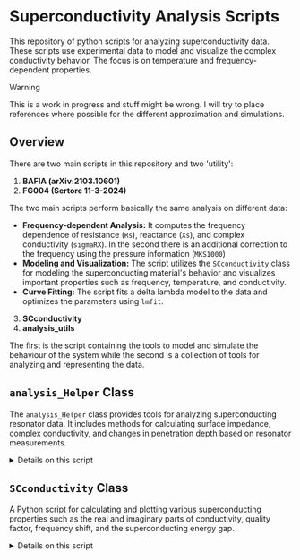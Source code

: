 # Superconductivity Analysis Scripts


This repository of python scripts for analyzing superconductivity data.
These scripts use experimental data to model and visualize the complex conductivity behavior.
The focus is on temperature and frequency-dependent properties.

> [!WARNING]
>
> This is a work in progress and stuff might be wrong. 
> I will try to place references where possible for the different approximation and simulations.

## Overview

There are two main scripts in this repository and two 'utility':

1. **BAFIA (arXiv:2103.10601)**  
2. **FG004 (Sertore 11-3-2024)**

The two main scripts perform basically the same analysis on different data:

- **Frequency-dependent Analysis:** It computes the frequency dependence of resistance (`Rs`), reactance (`Xs`), and complex conductivity (`sigmaRX`). In the second there is an additional correction to the frequency using the pressure information (`MKS1000`)
- **Modeling and Visualization:** The script utilizes the `SCconductivity` class for modeling the superconducting material's behavior and visualizes important properties such as frequency, temperature, and conductivity.
- **Curve Fitting:** The script fits a delta lambda model to the data and optimizes the parameters using `lmfit`.
  
3. **SCconductivity**
4. **analysis_utils**

The first is the script containing the tools to model and simulate the behaviour of the system while the second is a collection of tools for analyzing and representing the data.

## `analysis_Helper` Class

The `analysis_Helper` class provides tools for analyzing superconducting resonator data. 
It includes methods for calculating surface impedance, complex conductivity, and changes in penetration depth based on resonator measurements.

<details>
<summary>Details on this script</summary>

### Initialization
Simply import the `analysis_Helper.py` and create an istance of the class

Through this you will access the different methods.

```python
helper = analysis_Helper(G=150)
```

- `G`: Geometric factor of the resonator (default: 150).

### Methods

#### `Rs(Q)`

Calculates the surface resistance $R_s$ from the quality factor $Q$.

$$R_s = \frac{G}{Q}$$

#### `Xs(f, f0, X0)`

Calculates the surface reactance $X_s$ based on a frequency shift from a reference.

- `f`: Measured frequency  
- `f0`: Reference frequency  
- `X0`: Reference surface reactance

$$X_s = -2G \cdot \frac{f - f_0}{f_0} + X_0$$

> [!TIP]
>
> Refer to: [arXiv:cond-mat/0110109](https://arxiv.org/abs/cond-mat/0110109)

#### `sigmaRX(Rs, Xs, freq0)`

Calculates the complex conductivity $\sigma = \sigma_1 + i\sigma_2$ using surface resistance and reactance.

- `Rs`: Surface resistance  
- `Xs`: Surface reactance  
- `freq0`: Reference frequency

$$\sigma = \omega \mu_0 \left( \frac{2 R_s X_s}{(R_s^2 + X_s^2)^2} + i \cdot \frac{X_s^2 - R_s^2}{(R_s^2 + X_s^2)^2} \right)$$

where:  
- $\omega = 2\pi f_0$  
- $\mu_0$: Permeability of free space

**Returns**:  
- `sigma1`: Real part  
- `sigma2`: Imaginary part  
- `sigma`: Complex conductivity

> [!TIP]
>
> Refer to: Electrodynamics of Solids: Optical Properties of Electrons in Matter. Cambridge University Press 2002

#### `sigmaTrunin(Rs, Xs, Rn)`

Estimates complex conductivity using the Trunin approximation.

- `Rs`: Surface resistance  
- `Xs`: Surface reactance  
- `Rn`: Normal-state resistance

$$\sigma_1 = \frac{4 R_n^2 R_s X_s}{(R_s^2 + X_s^2)^2}$$
$$\sigma_2 = \frac{2 R_n^2 (X_s^2 - R_s^2)}{(R_s^2 + X_s^2)^2}$$

**Returns**:  
- `sigma1`: Real part  
- `sigma2`: Imaginary part  
- `sigma`: Complex conductivity

> [!TIP]
>
> Refer to: [Trunin approximation model](http://www.issp.ac.ru/lek/trunin/art60E.pdf).

#### `deltaLambda(freq, temp, G=192)`

Calculates the change in London penetration depth from frequency shift measurements.

- `freq`: Array of measured frequencies  
- `temp`: Corresponding temperatures  
- `G`: Geometry factor (default: 192)

$$\Delta \lambda(T) = -\frac{G (f - f_0)}{\pi \mu_0 f_0^2}$$

where $f_0$ is the frequency at the base temperature (e.g., $T \leq 5\,K$).

> [!TIP]
>
> Refer to: [Brorson et al](https://arxiv.org/abs/cond-mat/9311027)

#### `deltaLFit(temp, Tc, lLondon, l, eps, l0)`

Fits the change in penetration depth $\Delta \lambda(T)$ using a standard superconducting model.

- `temp`: Temperature array  
- `Tc`: Critical temperature  
- `lLondon`: Zero-temperature London penetration depth  
- `l`: Thickness of the superconducting film  
- `eps`: Dielectric constant factor  
- `l0`: Reference penetration depth offset

$$\Delta \lambda(T) = \lambda_L \cdot \sqrt{1 + \frac{\varepsilon}{l}} \cdot \frac{1}{\sqrt{1 - \left(\frac{T}{T_c}\right)^4}} - \lambda_0$$

> [!TIP]
>
> Refer to: Ciovati's [SUPERFIT](https://www.researchgate.net/publication/255216727_SUPERFIT_a_Computer_Code_to_Fit_Surface_Resistance_and_Penetration_Depth_of_a_Superconductor) 

### Example Visualizations:
- Temperature vs Frequency plot.
- Temperature vs Pressure plot.
- Temperature vs Quality Factor (`Q0`).
- Temperature vs Resistance (`Rs`), Reactance (`Xs`), and Complex Conductivity (`sigma`).
- Curve fitting of the delta lambda model to extract superconductivity parameters.
</details>

## `SCconductivity` Class

A Python script for calculating and plotting various superconducting properties such as the real and imaginary parts of conductivity, quality factor, frequency shift, and the superconducting energy gap.


<details>
<summary>Details on this script</summary>

### Overview

The script calculates the following:

- **Real and imaginary parts of conductivity ($\sigma_1$ and $\sigma_2$)** as functions of temperature $T$ and frequency $\omega$.
- **Quality factor (Q)**, which quantifies the resonance sharpness of a system.
- **Frequency shift ($\Delta f$)** due to temperature variations.
- **Superconducting energy gap ($\Delta$)** as a function of temperature.

### Equations

#### Delta Zero ($\Delta_0$)

The energy gap at zero temperature $\Delta_0$ is given by:

$$\Delta_0 = 1.764 k_B T_c$$

where $k_B$ is the Boltzmann constant and $T_c$ is the critical temperature.

#### Fermi Distribution Function

The Fermi-Dirac distribution function $f(E, T)$ is used to model the occupancy of energy states:

$$f(E, T) = \frac{1}{1 + e^{\frac{E}{k_B T}}}$$

#### Delta ($\Delta$) as a function of Temperature

The superconducting energy gap $\Delta(T)$ depends on the temperature as:

$$\Delta(T) = \Delta_0 \sqrt{1 - \frac{T}{T_c}}$$

> [!CAUTION]
>
> This is an approx of the BCS equation, can I use it?
> 
> $$\Delta(T) \approx \Delta(0) \cdot \tanh\left[ 1.74 \sqrt{\frac{T_c}{T} - 1} \right]$$


#### Determinant and Numerical Functions

The determinant function used in the calculation of conductivity is:

$$\text{det}(E, T) = (E + i \Gamma)^2 - \Delta(T)^2$$

where $\Gamma$ is a phenomenological broadening factor.

The numerators and Green's functions used in the conductivity expressions are:

$$f_{\text{numer}}(E, T) = (1 - 2 f(E + \hbar \omega, T))$$

and

$$g(E, T) = \frac{(E + i \Gamma)((E + i \Gamma) + \hbar \omega) + \Delta(T)^2}{\sqrt{(E + i \Gamma + \hbar \omega)^2 - \Delta(T)^2}}$$

> [!TIP]
>
> Refer to: Gor’kov equations, Green’s function formalism for superconductors and Mattis-Bardeen

#### Conductivity Calculations

The real and imaginary parts of the conductivity, $\sigma_1$ and $\sigma_2$, are computed by integrating the respective functions over the energy range.

> [!TIP]
>
> Refer to: Mattis-Bardeen or Nam’s generalization of the BCS

#### Quality Factor (Q)

The quality factor $Q$ is related to the conductivities and is given by:

$$Q = \frac{G}{Z_s + R_r}$$

where $G$ is the geometric-specific constant, $Z_s$ is the impedance, and $R_r$ is the residual resistance.

#### Frequency Shift (Δf)

The frequency shift due to temperature changes is given by:

$$\Delta f = -\frac{(\text{Im}(Z_s) - \frac{G}{Q}) \cdot f}{2 G}$$

#### Superconducting Energy Gap in MeV

The energy gap $\Delta(T)$ is converted into units of meV using:

$$\Delta(T) \ [\text{meV}] = \Delta(T) \ [\text{Joules}] \times 6.242 \times 10^{18}$$

### Code Usage

To use the code, simply initialize an instance of the `SCconductivity` class with the desired parameters, such as the critical temperature $T_c$, frequency $f$, broadening parameter $\Gamma$, and temperature array. The following example demonstrates how to plot various properties:

```python
Tc = 9.2  # Critical temperature in K
freq = 650e6  # Frequency in Hz
temp = np.linspace(1.5, Tc - 1e-3, 1000)  # Temperature range from 1.5 K to Tc
Gamma = 0.0058 * 0  # Broadening factor (for zero broadening)
sigman = 1/(152e-9 * 1e-2)  # Conductivity parameter

sc = SCconductivity(Tc, freq, Gamma, temp, sigman)

# Plot sigma1 and sigma2 vs Temperature
s1, s2 = sc.sigma()
plt.plot(temp/Tc, np.real(s1), label='$\sigma_1$')
plt.plot(temp/Tc, np.real(s2), label='$\sigma_2$')
plt.xlabel('Temperature / Tc')
plt.ylabel('Conductivity')
plt.legend()
plt.show()
```
</details>